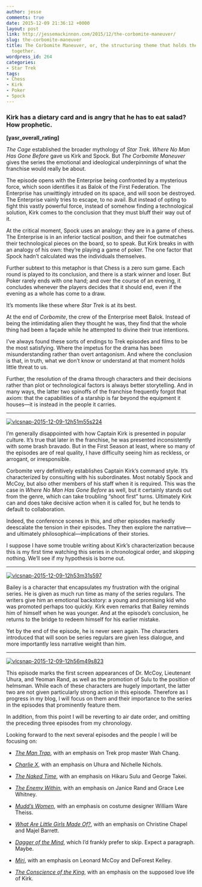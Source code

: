 ```yaml
---
author: jesse
comments: true
date: 2015-12-09 21:36:12 +0000
layout: post
link: http://jessemackinnon.com/2015/12/the-corbomite-maneuver/
slug: the-corbomite-maneuver
title: The Corbomite Maneuver, or, the structuring theme that holds the franchise
  together.
wordpress_id: 264
categories:
- Star Trek
tags:
- Chess
- Kirk
- Poker
- Spock
---
```


### Kirk has a dietary card and is angry that he has to eat salad? How prophetic.


**[yasr_overall_rating]**

_The Cage_ established the broader mythology of _Star Trek_. _Where No Man Has Gone Before_ gave us Kirk and Spock. But _The Corbomite Maneuver_ gives the series the emotional and ideological underpinnings of what the franchise would really be about.

The episode opens with the Enterprise being confronted by a mysterious force, which soon identifies it as Balok of the First Federation. The Enterprise has unwittingly intruded on its space, and will soon be destroyed. The Enterprise vainly tries to escape, to no avail. But instead of opting to fight this vastly powerful force, instead of somehow finding a technological solution, Kirk comes to the conclusion that they must bluff their way out of it.

At the critical moment, Spock uses an analogy: they are in a game of chess. The Enterprise is in an inferior tactical position, and their foe outmatches their technological pieces on the board, so to speak. But Kirk breaks in with an analogy of his own: they’re playing a game of poker. The one factor that Spock hadn’t calculated was the individuals themselves.

Further subtext to this metaphor is that Chess is a zero sum game. Each round is played to its conclusion, and there is a stark winner and loser. But Poker rarely ends with one hand; and over the course of an evening, it concludes whenever the players decides that it should end, even if the evening as a whole has come to a draw.

It’s moments like these where _Star Trek_ is at its best.

At the end of _Corbomite_, the crew of the Enterprise meet Balok. Instead of being the intimidating alien they thought he was, they find that the whole thing had been a façade while he attempted to divine their true intentions.

I’ve always found these sorts of endings to Trek episodes and films to be the most satisfying. Where the impetus for the drama has been misunderstanding rather than overt antagonism. And where the conclusion is that, in truth, what we don’t know or understand at that moment holds little threat to us.

Further, the resolution of the drama through characters and their decisions rather than plot or technological factors is always better storytelling. And in many ways, the latter two spinoffs of the franchise frequently forgot that axiom: that the capabilities of a starship is far beyond the equipment it houses—it is instead in the people it carries.



* * *



[![vlcsnap-2015-12-09-12h51m55s224](http://jessemackinnon.com/wp-content/uploads/2015/12/vlcsnap-2015-12-09-12h51m55s224-300x225.png)](http://jessemackinnon.com/wp-content/uploads/2015/12/vlcsnap-2015-12-09-12h51m55s224.png)

I’m generally disappointed with how Captain Kirk is presented in popular culture. It’s true that later in the franchise, he was presented inconsistently with some brash bravado. But in the First Season at least, where so many of the episodes are of real quality, I have difficulty seeing him as reckless, or arrogant, or irresponsible.

Corbomite very definitively establishes Captain Kirk’s command style. It’s characterized by consulting with his subordinates. Most notably Spock and McCoy, but also other members of his staff when it is required. This was the case in _Where No Man Has Gone Before_ as well, but it certainly stands out from the genre, which can take troubling “shoot first” turns. Ultimately Kirk can and does take decisive action when it is called for, but he tends to default to collaboration.

Indeed, the conference scenes in this, and other episodes markedly deescalate the tension in their episodes. They then explore the narrative—and ultimately philosophical—implications of their stories.

I suppose I have some trouble writing about Kirk’s characterization because this is my first time watching this series in chronological order, and skipping nothing. We’ll see if my hypothesis is borne out.



* * *



[![vlcsnap-2015-12-09-12h53m31s597](http://jessemackinnon.com/wp-content/uploads/2015/12/vlcsnap-2015-12-09-12h53m31s597-300x225.png)](http://jessemackinnon.com/wp-content/uploads/2015/12/vlcsnap-2015-12-09-12h53m31s597.png)

Bailey is a character that encapsulates my frustration with the original series. He is given as much run time as many of the series regulars. The writers give him an emotional backstory: a young and promising kid who was promoted perhaps too quickly. Kirk even remarks that Bailey reminds him of himself when he was younger. And at the episode’s conclusion, he returns to the bridge to redeem himself for his earlier mistake.

Yet by the end of the episode, he is never seen again. The characters introduced that will soon be series regulars are given less dialogue, and more importantly less narrative weight than him.



* * *



[![vlcsnap-2015-12-09-12h56m49s823](http://jessemackinnon.com/wp-content/uploads/2015/12/vlcsnap-2015-12-09-12h56m49s823-300x225.png)](http://jessemackinnon.com/wp-content/uploads/2015/12/vlcsnap-2015-12-09-12h56m49s823.png)

This episode marks the first screen appearances of Dr. McCoy, Lieutenant Uhura, and Yeoman Rand, as well as the promotion of Sulu to the position of helmsman. While each of these characters are hugely important, the latter two are not given particularly strong action in this episode. Therefore as I progress in my blog, I will focus on them and their importance to the series in the episodes that prominently feature them.

In addition, from this point I will be reverting to air date order, and omitting the preceding three episodes from my chronology.

Looking forward to the next several episodes and the people I will be focusing on:



	
  * _[The Man Trap](http://memory-alpha.wikia.com/wiki/The_Man_Trap)_, with an emphasis on Trek prop master Wah Chang.

	
  * _[Charlie X](http://memory-alpha.wikia.com/wiki/Charlie_X_(episode))_, with an emphasis on Uhura and Nichelle Nichols.

	
  * _[The Naked Time](http://memory-alpha.wikia.com/wiki/The_Naked_Time_(episode))_, with an emphasis on Hikaru Sulu and George Takei.

	
  * _[The Enemy Within](http://memory-alpha.wikia.com/wiki/The_Enemy_Within_(episode))_, with an emphasis on Janice Rand and Grace Lee Whitney.

	
  * _[Mudd’s Women](http://memory-alpha.wikia.com/wiki/Mudd%27s_Women_(episode))_, with an emphasis on costume designer William Ware Theiss.

	
  * _[What Are Little Girls Made Of?](http://memory-alpha.wikia.com/wiki/What_Are_Little_Girls_Made_Of%3F_(episode))_, with an emphasis on Christine Chapel and Majel Barrett.

	
  * _[Dagger of the Mind](http://memory-alpha.wikia.com/wiki/Dagger_of_the_Mind_(episode))_, which I’d frankly prefer to skip. Expect a paragraph. Maybe.

	
  * _[Miri](http://memory-alpha.wikia.com/wiki/Miri_(episode))_, with an emphasis on Leonard McCoy and DeForest Kelley.

	
  * _[The Conscience of the King](http://memory-alpha.wikia.com/wiki/The_Conscience_of_the_King_(episode))_, with an emphasis on the supposed love life of Kirk.



